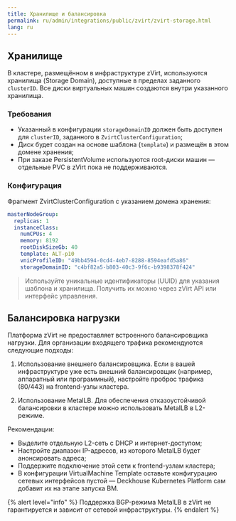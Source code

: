 ```yaml
---
title: Хранилище и балансировка
permalink: ru/admin/integrations/public/zvirt/zvirt-storage.html
lang: ru
---
```


## Хранилище

В кластере, размещённом в инфраструктуре zVirt, используются хранилища (Storage Domain), доступные в пределах заданного `clusterID`. Все диски виртуальных машин создаются внутри указанного хранилища.

### Требования

- Указанный в конфигурации `storageDomainID` должен быть доступен для `clusterID`, заданного в `ZvirtClusterConfiguration`;
- Диск будет создан на основе шаблона (`template`) и размещён в этом домене хранения;
- При заказе PersistentVolume используются root-диски машин — отдельные PVC в zVirt пока не поддерживаются.

### Конфигурация

Фрагмент ZvirtClusterConfiguration с указанием домена хранения:

```yaml
masterNodeGroup:
  replicas: 1
  instanceClass:
    numCPUs: 4
    memory: 8192
    rootDiskSizeGb: 40
    template: ALT-p10
    vnicProfileID: "49bb4594-0cd4-4eb7-8288-8594eafd5a86"
    storageDomainID: "c4bf82a5-b803-40c3-9f6c-b9398378f424"
```

> Используйте уникальные идентификаторы (UUID) для указания шаблона и хранилища. Получить их можно через zVirt API или интерфейс управления.

## Балансировка нагрузки

Платформа zVirt не предоставляет встроенного балансировщика нагрузки. Для организации входящего трафика рекомендуются следующие подходы:

1. Использование внешнего балансировщика. Если в вашей инфраструктуре уже есть внешний балансировщик (например, аппаратный или программный), настройте проброс трафика (80/443) на frontend-узлы кластера.

1. Использование MetalLB. Для обеспечения отказоустойчивой балансировки в кластере можно использовать MetalLB в L2-режиме.

Рекомендации:

- Выделите отдельную L2-сеть с DHCP и интернет-доступом;
- Настройте диапазон IP-адресов, из которого MetalLB будет анонсировать адреса;
- Поддержите подключение этой сети к frontend-узлам кластера;
- В конфигурации VirtualMachine Template оставьте конфигурацию сетевых интерфейсов пустой — Deckhouse Kubernetes Platform сам добавит их на этапе запуска ВМ.

{% alert level="info" %}
Поддержка BGP-режима MetalLB в zVirt не гарантируется и зависит от сетевой инфраструктуры.
{% endalert %}
